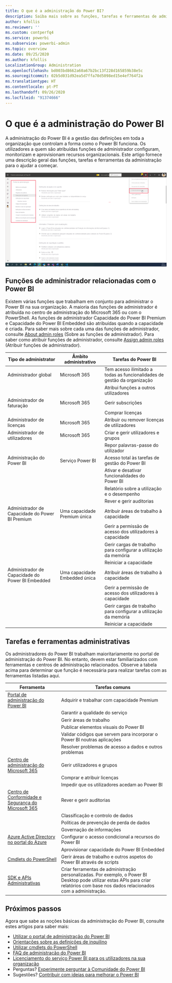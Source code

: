 ```yaml
---
title: O que é a administração do Power BI?
description: Saiba mais sobre as funções, tarefas e ferramentas de administração utilizadas para gerir o Power BI.
author: kfollis
ms.reviewer: ''
ms.custom: contperfq4
ms.service: powerbi
ms.subservice: powerbi-admin
ms.topic: overview
ms.date: 09/25/2020
ms.author: kfollis
LocalizationGroup: Administration
ms.openlocfilehash: bd003bd8662a60a67b2bc13f228d165859b38e5c
ms.sourcegitcommit: 02b5d031d92ea5d7ffa70d5098ed15e4ef764f2a
ms.translationtype: HT
ms.contentlocale: pt-PT
ms.lasthandoff: 09/26/2020
ms.locfileid: "91374666"
---
```

# <a name="what-is-power-bi-administration"></a>O que é a administração do Power BI

A administração do Power BI é a gestão das definições em toda a organização que controlam a forma como o Power BI funciona. Os utilizadores a quem são atribuídas funções de administrador configuram, monitorizam e aprovisionam recursos organizacionais. Este artigo fornece uma descrição geral das funções, tarefas e ferramentas da administração para o ajudar a começar.

![Captura de ecrã a mostrar o portal de administração do Power B I com as definições de toda a organização.](media/service-admin-administering-power-bi-in-your-organization/admin-portal.png)

## <a name="administrator-roles-related-to-power-bi"></a>Funções de administrador relacionadas com o Power BI

Existem várias funções que trabalham em conjunto para administrar o Power BI na sua organização. A maioria das funções de administrador é atribuída no centro de administração do Microsoft 365 ou com o PowerShell. As funções de administrador Capacidade do Power BI Premium e Capacidade do Power BI Embedded são atribuídas quando a capacidade é criada. Para saber mais sobre cada uma das funções de administrador, consulte [About admin roles](/microsoft-365/admin/add-users/about-admin-roles) (Sobre as funções de administrador). Para saber como atribuir funções de administrador, consulte [Assign admin roles](/microsoft-365/admin/add-users/assign-admin-roles) (Atribuir funções de administrador).

| **Tipo de administrator** | **Âmbito administrativo** | **Tarefas do Power BI** |
| --- | --- | --- |
| Administrador global | Microsoft 365 | Tem acesso ilimitado a todas as funcionalidades de gestão da organização |
| | | Atribui funções a outros utilizadores |
| Administrador de faturação | Microsoft 365 | Gerir subscrições |
| | | Comprar licenças |
| Administrador de licenças | Microsoft 365 | Atribuir ou remover licenças de utilizadores |
| Administrador de utilizadores | Microsoft 365 | Criar e gerir utilizadores e grupos |
| | | Repor palavras-passe do utilizador |
| Administração do Power BI | Serviço Power BI | Acesso total às tarefas de gestão do Power BI|
| | | Ativar e desativar funcionalidades do Power BI |
| | | Relatório sobre a utilização e o desempenho |
| | | Rever e gerir auditorias |
| Administrador de Capacidade do Power BI Premium | Uma capacidade Premium única | Atribuir áreas de trabalho à capacidade|
| | | Gerir a permissão de acesso dos utilizadores à capacidade |
| | | Gerir cargas de trabalho para configurar a utilização da memória |
| | | Reiniciar a capacidade |
| Administrador de Capacidade do Power BI Embedded | Uma capacidade Embedded única | Atribuir áreas de trabalho à capacidade|
| | | Gerir a permissão de acesso dos utilizadores à capacidade |
| | | Gerir cargas de trabalho para configurar a utilização da memória |
| | | Reiniciar a capacidade |

## <a name="administrative-tasks-and-tools"></a>Tarefas e ferramentas administrativas

Os administradores do Power BI trabalham maioritariamente no portal de administração do Power BI. No entanto, devem estar familiarizados com ferramentas e centros de administração relacionados. Observe a tabela acima para determinar que função é necessária para realizar tarefas com as ferramentas listadas aqui.

| **Ferramenta** | **Tarefas comuns** |
| --- | --- |
| [Portal de administração do Power BI](https://app.powerbi.com/admin-portal) | Adquirir e trabalhar com capacidade Premium |
| | Garantir a qualidade do serviço |
| | Gerir áreas de trabalho |
| | Publicar elementos visuais do Power BI |
| | Validar códigos que servem para incorporar o Power BI noutras aplicações |
| | Resolver problemas de acesso a dados e outros problemas |
| [Centro de administração do Microsoft 365](https://admin.microsoft.com) | Gerir utilizadores e grupos |
| | Comprar e atribuir licenças |
| | Impedir que os utilizadores acedam ao Power BI |
| [Centro de Conformidade e Segurança do Microsoft 365](https://protection.office.com) | Rever e gerir auditorias |
| | Classificação e controlo de dados |
| | Políticas de prevenção de perda de dados |
| | Governação de informações |
| [Azure Active Directory no portal do Azure](https://aad.portal.azure.com) | Configurar o acesso condicional a recursos do Power BI |
| | Aprovisionar capacidade do Power BI Embedded |
| [Cmdlets do PowerShell](/powershell/power-bi/overview) | Gerir áreas de trabalho e outros aspetos do Power BI através de scripts |
| [SDK e APIs Administrativas](service-admin-reference.md) | Criar ferramentas de administração personalizadas. Por exemplo, o Power BI Desktop pode utilizar estas APIs para criar relatórios com base nos dados relacionados com a administração. |

## <a name="next-steps"></a>Próximos passos

Agora que sabe as noções básicas da administração do Power BI, consulte estes artigos para saber mais:

- [Utilizar o portal de administração do Power BI](service-admin-portal.md)
- [Orientações sobre as definições de inquilino](../guidance/admin-tenant-settings.md)
- [Utilizar cmdlets do PowerShell](/powershell/power-bi/overview)
- [FAQ de administração do Power BI](service-admin-faq.md)
- [Licenciamento do serviço Power BI para os utilizadores na sua organização](service-admin-licensing-organization.md)
- Perguntas? [Experimente perguntar à Comunidade do Power BI](https://community.powerbi.com/)
- Sugestões? [Contribuir com ideias para melhorar o Power BI](https://ideas.powerbi.com/)